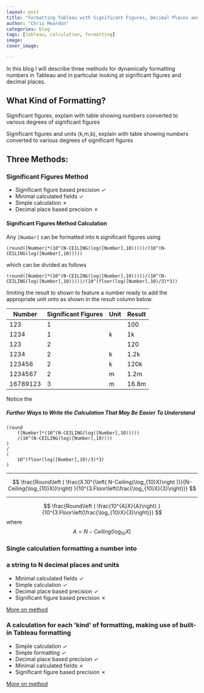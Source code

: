 ```yaml
---
layout: post
title: "Formatting Tableau with Significant Figures, Decimal Places and K, M and B 4232134 to 4.2m"
author: "Chris Meardon"
categories: blog
tags: [tableau, calculation, formatting]
image: 
cover_image: 

---
```


In this blog I will describe three methods for dynamically formatting numbers in Tableau and in particular looking at significant figures and decimal places. 

## What Kind of Formatting?

Significant figures, explain with table showing numbers converted to various degrees of significant figures

Significant figures and units (k,m,b), explain with table showing numbers converted to various degrees of significant figures

## Three Methods: 

### Significant Figures Method

- Significant figure based precision *✓*
- Minimal calculated fields *✓*
- Simple calculation ✗
- Decimal place based precision ✗

#### Significant Figures Method Calculation

Any `[Number]` can be formatted into `N` significant figures using

```
(round([Number]*(10^(N-CEILING(log([Number],10)))))/(10^(N-CEILING(log([Number],10)))))
```

which can be divided as follows 

```
(round([Number]*(10^(N-CEILING(log([Number],10)))))/(10^(N-CEILING(log([Number],10)))))/(10^(floor(log([Number],10)/3)*3))
```

limiting the result to shown to feature a number ready to add the appropriate unit onto as shown in the result column below.

| Number   | Significant Figures | Unit | Result |
| -------- | ------------------- | ---- | ------ |
| 123      | 1                   |      | 100    |
| 1234     | 1                   | k    | 1k     |
| 123      | 2                   |      | 120    |
| 1234     | 2                   | k    | 1.2k   |
| 123456   | 2                   | k    | 120k   |
| 1234567  | 2                   | m    | 1.2m   |
| 16789123 | 3                   | m    | 16.8m  |

Notice the 

##### Further Ways to Write the Calculation That May Be Easier To Understand

```
(round
    ([Number]*(10^(N-CEILING(log([Number],10)))))
    /(10^(N-CEILING(log([Number],10))))
)
/
(
	10^(floor(log([Number],10)/3)*3)
)
```

------


$$
\frac{Round\left (  \frac{X.10^{\left( N-Ceiling(\log_{10}X)\right )}}{N-Ceiling(\log_{10}X)}\right)
}{10^{3.Floor\left(\frac{\log_{10}X}{3}\right)}}
$$

------

$$
\frac{Round\left (  \frac{10^{A}X}{A}\right)
}{10^{3.Floor\left(\frac{\log_{10}X}{3}\right)}}
$$
where 
$$
A = N-Ceiling(\log_{10}X)
$$

### Single calculation formatting a number into 



### a string to N decimal places and units

- Minimal calculated fields *✓*
- Simple calculation *✓* 
- Decimal place based precision *✓*
- Significant figure based precision ✗ 

[More on method ](https://playfairdata.com/how-to-dynamically-change-number-units-between-k-m-b-in-tableau/)

### A calculation for each 'kind' of formatting, making use of built-in Tableau formatting

- Simple calculation *✓* 
- Simple formatting *✓* 
- Decimal place based precision *✓*
- Minimal calculated fields *✗*
- Significant figure based precision ✗

[More on method](https://www.theinformationlab.co.uk/2016/08/04/label-dynamic-number-formatting-tableau/)